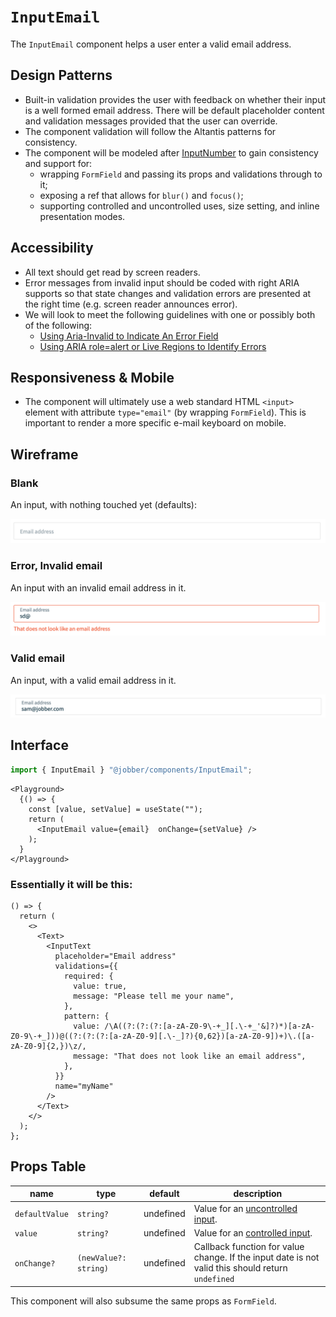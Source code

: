 # `InputEmail`

The `InputEmail` component helps a user enter a valid email address.

## Design Patterns

- Built-in validation provides the user with feedback on whether their input is
  a well formed email address. There will be default placeholder content and
  validation messages provided that the user can override.
- The component validation will follow the Altantis patterns for consistency.
- The component will be modeled after
  [InputNumber](https://atlantis.getjobber.com/components/input-number) to gain
  consistency and support for:
  - wrapping `FormField` and passing its props and validations through to it;
  - exposing a ref that allows for `blur()` and `focus()`;
  - supporting controlled and uncontrolled uses, size setting, and inline
    presentation modes.

## Accessibility

- All text should get read by screen readers.
- Error messages from invalid input should be coded with right ARIA supports so
  that state changes and validation errors are presented at the right time (e.g.
  screen reader announces error).
- We will look to meet the following guidelines with one or possibly both of the
  following:
  - [Using Aria-Invalid to Indicate An Error Field](https://www.w3.org/WAI/WCAG21/Techniques/aria/ARIA21.html)
  - [Using ARIA role=alert or Live Regions to Identify Errors](https://www.w3.org/WAI/WCAG21/Techniques/aria/ARIA19.html)

## Responsiveness & Mobile

- The component will ultimately use a web standard HTML `<input>` element with
  attribute `type="email"` (by wrapping `FormField`). This is important to
  render a more specific e-mail keyboard on mobile.

## Wireframe

### Blank

An input, with nothing touched yet (defaults):

![Blank Input](./inputemail_blank.png)

### Error, Invalid email

An input with an invalid email address in it.

![Error, Invalid Input](./inputemail_error.png)

### Valid email

An input, with a valid email address in it.

![Valid Input](./inputemail_valid.png)

## Interface

```ts
import { InputEmail } "@jobber/components/InputEmail";
```

```tsx
<Playground>
  {() => {
    const [value, setValue] = useState("");
    return (
      <InputEmail value={email}  onChange={setValue} />
    );
  }
</Playground>
```

### Essentially it will be this:

```tsx
() => {
  return (
    <>
      <Text>
        <InputText
          placeholder="Email address"
          validations={{
            required: {
              value: true,
              message: "Please tell me your name",
            },
            pattern: {
              value: /\A((?:(?:(?:[a-zA-Z0-9\-+_][.\-+_'&]?)*)[a-zA-Z0-9\-+_]))@((?:(?:(?:[a-zA-Z0-9][.\-_]?){0,62})[a-zA-Z0-9])+)\.([a-zA-Z0-9]{2,})\z/,
              message: "That does not look like an email address",
            },
          }}
          name="myName"
        />
      </Text>
    </>
  );
};
```

## Props Table

| name           | type                  | default   | description                                                                                       |
| -------------- | --------------------- | --------- | ------------------------------------------------------------------------------------------------- |
| `defaultValue` | `string?`             | undefined | Value for an [uncontrolled input](https://reactjs.org/docs/uncontrolled-components.html).         |
| `value`        | `string?`             | undefined | Value for an [controlled input](https://reactjs.org/docs/forms.html#controlled-components).       |
| `onChange?`    | `(newValue?: string)` | undefined | Callback function for value change. If the input date is not valid this should return `undefined` |

This component will also subsume the same props as `FormField`.
